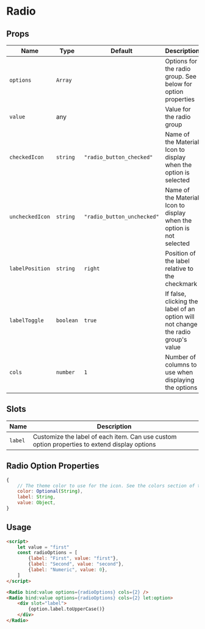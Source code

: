 # Radio

## Props
| Name | Type | Default | Description |
| --- | --- | --- | --- |
| `options` | `Array` | | Options for the radio group. See below for option properties
| `value` | any | | Value for the radio group
| `checkedIcon` | `string` | `"radio_button_checked"` | Name of the Material Icon to display when the option is selected
| `uncheckedIcon` | `string` | `"radio_button_unchecked"` | Name of the Material Icon to display when the option is not selected
| `labelPosition` | `string` | `right` | Position of the label relative to the checkmark
| `labelToggle` | `boolean` | `true` | If false, clicking the label of an option will not change the radio group's value
| `cols` | `number` | `1` | Number of columns to use when displaying the options

## Slots
| Name | Description |
| --- | --- |
| `label` | Customize the label of each item. Can use custom option properties to extend display options

## Radio Option Properties
```javascript
{
    // The theme color to use for the icon. See the colors section of theme for details
    color: Optional(String),
    label: String,
    value: Object,
}
```

## Usage
```html
<script>
    let value = "first"
    const radioOptions = [
        {label: "First", value: "first"},
        {label: "Second", value: "second"},
        {label: "Numeric", value: 0},
    ]
</script>

<Radio bind:value options={radioOptions} cols={2} />
<Radio bind:value options={radioOptions} cols={2} let:option>
    <div slot="label">
        {option.label.toUpperCase()}
    </div>
</Radio>
```
